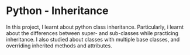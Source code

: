 # Python - Inheritance

In this project, I learnt about python class inheritance. Particularly, i 
learnt about the differences between super- and sub-classes while practicing
inheritance. I also studied about classes with multiple base classes,
and overriding inherited methods and attributes.
